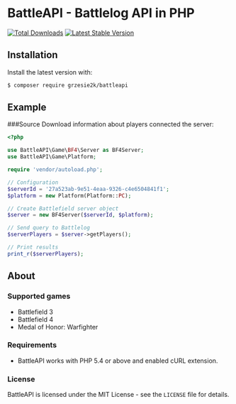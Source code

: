# BattleAPI - Battlelog API in PHP

[![Total Downloads](https://img.shields.io/packagist/dt/Grzesie2k/BattleAPI.svg)](https://packagist.org/packages/Grzesie2k/BattleAPI)
[![Latest Stable Version](https://img.shields.io/packagist/v/Grzesie2k/BattleAPI.svg)](https://packagist.org/packages/Grzesie2k/BattleAPI)

## Installation

Install the latest version with:

```bash
$ composer require grzesie2k/battleapi
```

## Example
###Source
Download information about players connected the server:
```php
<?php

use BattleAPI\Game\BF4\Server as BF4Server;
use BattleAPI\Game\Platform;

require 'vendor/autoload.php';

// Configuration
$serverId = '27a523ab-9e51-4eaa-9326-c4e6504841f1';
$platform = new Platform(Platform::PC);

// Create Battlefield server object
$server = new BF4Server($serverId, $platform);

// Send query to Battlelog
$serverPlayers = $server->getPlayers();

// Print results
print_r($serverPlayers);
```

## About

### Supported games
- Battlefield 3
- Battlefield 4
- Medal of Honor: Warfighter

### Requirements

- BattleAPI works with PHP 5.4 or above and enabled cURL extension.

### License

BattleAPI is licensed under the MIT License - see the `LICENSE` file for details.
